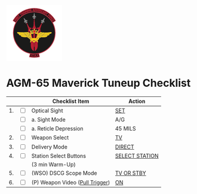 ![JTAF Logo](../../JTAF/img/Logo.png)

# **AGM-65 Maverick Tuneup Checklist**

| | | Checklist Item | Action |
|-|-| ---------------| -------|
|1.|  <input type="checkbox">  | Optical Sight | [SET](../../cockpit/pilot/dscg_controls.md#sight-mode-knob) |
|  |  <input type="checkbox">  | a. Sight Mode | A/G |
|  |  <input type="checkbox">  | a. Reticle Depression | 45 MILS |
|2.|  <input type="checkbox">  | Weapon Select | [TV](../../cockpit/pilot/weapon_management.md#weapon-selector-knob) |
|3.|  <input type="checkbox">  | Delivery Mode | [DIRECT](../../cockpit/pilot/weapon_management.md#delivery-mode-knob) |
|4.|  <input type="checkbox">  | Station Select Buttons | [SELECT STATION](../../cockpit/pilot/weapon_management.md#station-select-buttons) |
|  |                           | (3 min Warm-Up)| |
|5.|  <input type="checkbox">  | (WSO) DSCG Scope Mode | [TV OR STBY](../../cockpit/wso/pedestal_group.md#mode-knob) |
|6.|  <input type="checkbox">  | (P) Weapon Video ([Pull Trigger](../../cockpit/pilot/stick_seat.md#trigger-and-bomb-button)) | [ON](../../cockpit/pilot/pedestal_group.md#screen-source-switch) |
